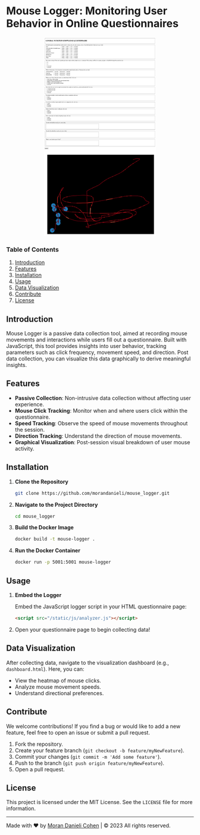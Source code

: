 # Mouse Logger: Monitoring User Behavior in Online Questionnaires

<p align="center">
  <img src="images/questionnaire.png" alt="Example Questionnaire" width="300" />
  <img src="images/mouse_capture.png" alt="Example Mouse Movement Capture" width="300" />
</p>

### Table of Contents

1. [Introduction](#introduction)
2. [Features](#features)
3. [Installation](#installation)
4. [Usage](#usage)
5. [Data Visualization](#data-visualization)
6. [Contribute](#contribute)
7. [License](#license)

## Introduction

Mouse Logger is a passive data collection tool, aimed at recording mouse movements and interactions while users fill out a questionnaire. Built with JavaScript, this tool provides insights into user behavior, tracking parameters such as click frequency, movement speed, and direction. Post data collection, you can visualize this data graphically to derive meaningful insights.

## Features

- **Passive Collection**: Non-intrusive data collection without affecting user experience.
- **Mouse Click Tracking**: Monitor when and where users click within the questionnaire.
- **Speed Tracking**: Observe the speed of mouse movements throughout the session.
- **Direction Tracking**: Understand the direction of mouse movements.
- **Graphical Visualization**: Post-session visual breakdown of user mouse activity.

## Installation

1. **Clone the Repository**

    ```bash
    git clone https://github.com/morandanieli/mouse_logger.git
    ```

2. **Navigate to the Project Directory**

    ```bash
    cd mouse_logger
    ```

3. **Build the Docker Image**

    ```bash
    docker build -t mouse-logger .
    ```
    
4. **Run the Docker Container**

    ```bash
    docker run -p 5001:5001 mouse-logger
    ```

## Usage

1. **Embed the Logger**

   Embed the JavaScript logger script in your HTML questionnaire page:

   ```html
   <script src="/static/js/analyzer.js"></script>
   ```
   
2. Open your questionnaire page to begin collecting data!

## Data Visualization

After collecting data, navigate to the visualization dashboard (e.g., `dashboard.html`). Here, you can:

- View the heatmap of mouse clicks.
- Analyze mouse movement speeds.
- Understand directional preferences.

## Contribute

We welcome contributions! If you find a bug or would like to add a new feature, feel free to open an issue or submit a pull request.

1. Fork the repository.
2. Create your feature branch (`git checkout -b feature/myNewFeature`).
3. Commit your changes (`git commit -m 'Add some feature'`).
4. Push to the branch (`git push origin feature/myNewFeature`).
5. Open a pull request.

## License

This project is licensed under the MIT License. See the `LICENSE` file for more information.

---

Made with ❤️ by [Moran Danieli Cohen](https://tenderslab.com) | © 2023 All rights reserved.
